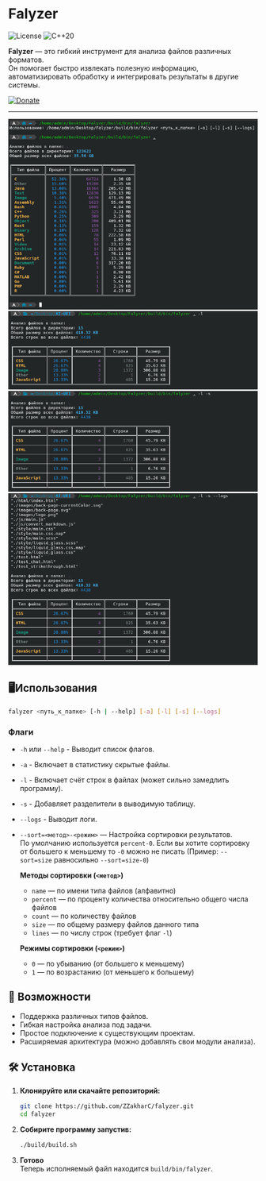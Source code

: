 # Falyzer

![License](https://img.shields.io/badge/License-GPLv3-green)
![C++20](https://img.shields.io/badge/C++-20-red)

**Falyzer** — это гибкий инструмент для анализа файлов различных форматов.  
Он помогает быстро извлекать полезную информацию, автоматизировать обработку и интегрировать результаты в другие системы.

[![Donate](https://img.shields.io/badge/Donate-Поддержать%20проект-007BFF?style=for-the-badge)](https://pay.cloudtips.ru/p/204a4487)

---

![Screenshot](screenshot/a1.png "Screenshot")
![Screenshot](screenshot/a2.png "Screenshot")
![Screenshot](screenshot/a3.png "Screenshot")
![Screenshot](screenshot/a4.png "Screenshot")



## 🖥️Использования
```bash
falyzer <путь_к_папке> [-h | --help] [-a] [-l] [-s] [--logs] 
```

### Флаги
- `-h` или `--help` - Выводит список флагов.
- `-a` - Включает в статистику скрытые файлы.
- `-l` - Включает счёт строк в файлах (может сильно замедлить программу).
- `-s` - Добавляет разделители в выводимую таблицу.
- `--logs` - Выводит логи.
- `--sort=<метод>-<режим>` — Настройка сортировки результатов.  
  По умолчанию используется `percent-0`. Если вы хотите сортировку от большего к меньшему то `-0` можно не писать (Пример: `--sort=size` равносильно `--sort=size-0`)  

  **Методы сортировки (`<метод>`)**
    - `name`    — по имени типа файлов (алфавитно)  
    - `percent` — по проценту количества относительно общего числа файлов  
    - `count`   — по количеству файлов  
    - `size`    — по общему размеру файлов данного типа  
    - `lines`   — по числу строк (требует флаг `-l`)  

  **Режимы сортировки (`<режим>`)**
    - `0`       — по убыванию (от большего к меньшему)  
    - `1`       — по возрастанию (от меньшего к большему)  



## 🚀 Возможности
- Поддержка различных типов файлов.
- Гибкая настройка анализа под задачи.
- Простое подключение к существующим проектам.
- Расширяемая архитектура (можно добавлять свои модули анализа).



## 🛠 Установка
1. **Клонируйте или скачайте репозиторий:**
    ```bash
    git clone https://github.com/ZZakharC/falyzer.git
    cd falyzer
2. **Собирите программу запустив:**
    ```bash
    ./build/build.sh
3. **Готово**  
  Теперь исполняемый файл находится `build/bin/falyzer`.